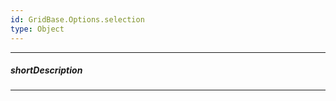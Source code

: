 ```yaml
---
id: GridBase.Options.selection
type: Object
---
```

---
##### shortDescription
<!-- Overridden -->

---
<!-- Overridden -->

